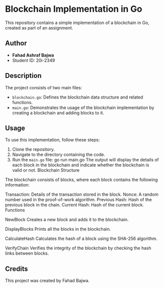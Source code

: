 # Blockchain Implementation in Go

This repository contains a simple implementation of a blockchain in Go, created as part of an assignment.

## Author
- **Fahad Ashraf Bajwa**
- Student ID: 20i-2349

## Description
The project consists of two main files:
- `blockchain.go`: Defines the blockchain data structure and related functions.
- `main.go`: Demonstrates the usage of the blockchain implementation by creating a blockchain and adding blocks to it.

## Usage
To use this implementation, follow these steps:
1. Clone the repository.
2. Navigate to the directory containing the code.
3. Run the `main.go` file:  go run main.go
The output will display the details of each block in the blockchain and indicate whether the blockchain is valid or not.
Blockchain Structure

The blockchain consists of blocks, where each block contains the following information:

Transaction: Details of the transaction stored in the block.
Nonce: A random number used in the proof-of-work algorithm.
Previous Hash: Hash of the previous block in the chain.
Current Hash: Hash of the current block.
Functions

NewBlock
Creates a new block and adds it to the blockchain.

DisplayBlocks
Prints all the blocks in the blockchain.

CalculateHash
Calculates the hash of a block using the SHA-256 algorithm.

VerifyChain
Verifies the integrity of the blockchain by checking the hash links between blocks.



## Credits

This project was created by Fahad Bajwa.
